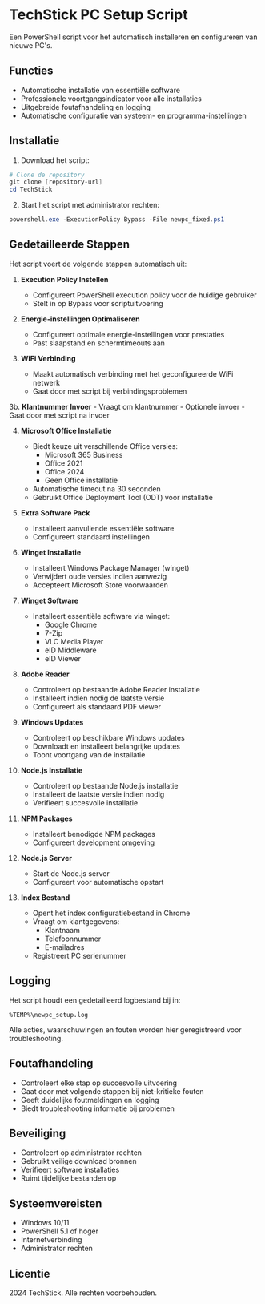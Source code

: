 # TechStick PC Setup Script

Een PowerShell script voor het automatisch installeren en configureren van nieuwe PC's.

## Functies

- Automatische installatie van essentiële software
- Professionele voortgangsindicator voor alle installaties
- Uitgebreide foutafhandeling en logging
- Automatische configuratie van systeem- en programma-instellingen

## Installatie

1. Download het script:
```powershell
# Clone de repository
git clone [repository-url]
cd TechStick
```

2. Start het script met administrator rechten:
```powershell
powershell.exe -ExecutionPolicy Bypass -File newpc_fixed.ps1
```

## Gedetailleerde Stappen

Het script voert de volgende stappen automatisch uit:

1. **Execution Policy Instellen**
   - Configureert PowerShell execution policy voor de huidige gebruiker
   - Stelt in op Bypass voor scriptuitvoering

2. **Energie-instellingen Optimaliseren**
   - Configureert optimale energie-instellingen voor prestaties
   - Past slaapstand en schermtimeouts aan

3. **WiFi Verbinding**
   - Maakt automatisch verbinding met het geconfigureerde WiFi netwerk
   - Gaat door met script bij verbindingsproblemen

3b. **Klantnummer Invoer**
    - Vraagt om klantnummer
    - Optionele invoer
    - Gaat door met script na invoer

4. **Microsoft Office Installatie**
   - Biedt keuze uit verschillende Office versies:
     - Microsoft 365 Business
     - Office 2021
     - Office 2024
     - Geen Office installatie
   - Automatische timeout na 30 seconden
   - Gebruikt Office Deployment Tool (ODT) voor installatie

5. **Extra Software Pack**
   - Installeert aanvullende essentiële software
   - Configureert standaard instellingen

6. **Winget Installatie**
   - Installeert Windows Package Manager (winget)
   - Verwijdert oude versies indien aanwezig
   - Accepteert Microsoft Store voorwaarden

7. **Winget Software**
   - Installeert essentiële software via winget:
     - Google Chrome
     - 7-Zip
     - VLC Media Player
     - eID Middleware
     - eID Viewer

8. **Adobe Reader**
   - Controleert op bestaande Adobe Reader installatie
   - Installeert indien nodig de laatste versie
   - Configureert als standaard PDF viewer

9. **Windows Updates**
   - Controleert op beschikbare Windows updates
   - Downloadt en installeert belangrijke updates
   - Toont voortgang van de installatie

10. **Node.js Installatie**
    - Controleert op bestaande Node.js installatie
    - Installeert de laatste versie indien nodig
    - Verifieert succesvolle installatie

11. **NPM Packages**
    - Installeert benodigde NPM packages
    - Configureert development omgeving

12. **Node.js Server**
    - Start de Node.js server
    - Configureert voor automatische opstart

13. **Index Bestand**
    - Opent het index configuratiebestand in Chrome
    - Vraagt om klantgegevens:
      - Klantnaam
      - Telefoonnummer
      - E-mailadres
    - Registreert PC serienummer

## Logging

Het script houdt een gedetailleerd logbestand bij in:
```
%TEMP%\newpc_setup.log
```

Alle acties, waarschuwingen en fouten worden hier geregistreerd voor troubleshooting.

## Foutafhandeling

- Controleert elke stap op succesvolle uitvoering
- Gaat door met volgende stappen bij niet-kritieke fouten
- Geeft duidelijke foutmeldingen en logging
- Biedt troubleshooting informatie bij problemen

## Beveiliging

- Controleert op administrator rechten
- Gebruikt veilige download bronnen
- Verifieert software installaties
- Ruimt tijdelijke bestanden op

## Systeemvereisten

- Windows 10/11
- PowerShell 5.1 of hoger
- Internetverbinding
- Administrator rechten

## Licentie

 2024 TechStick. Alle rechten voorbehouden.
